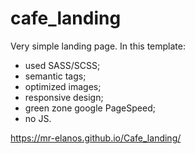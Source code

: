 # cafe_landing
Very simple landing page. In this template:
- used SASS/SCSS;
- semantic tags;
- optimized images;
- responsive design;
- green zone google PageSpeed;
- no JS.

https://mr-elanos.github.io/Cafe_landing/

